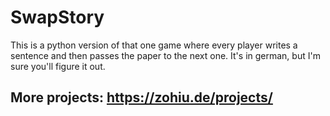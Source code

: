# SwapStory
This is a python version of that one game where every player writes a sentence and then passes the paper to the next one. It's in german, but I'm sure you'll figure it out.

## More projects: https://zohiu.de/projects/  
